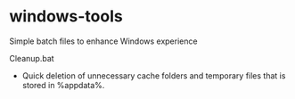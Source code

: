 # windows-tools
Simple batch files to enhance Windows experience

Cleanup.bat
- Quick deletion of unnecessary cache folders and temporary files that is stored in %appdata%.
